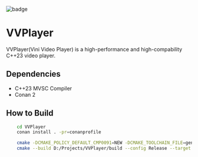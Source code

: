 ![badge](https://github.com/viniciusol263/VVPlayer/actions/workflows/cmake-single-platform.yml/badge.svg)

# VVPlayer
VVPlayer(Vini Video Player) is a high-performance and high-compability C++23 video player.

## Dependencies
* C++23 MVSC Compiler
* Conan 2

## How to Build
```bash
    cd VVPlayer
    conan install . -pr=conanprofile

    cmake -DCMAKE_POLICY_DEFAULT_CMP0091=NEW -DCMAKE_TOOLCHAIN_FILE=generators/conan_toolchain.cmake -SD:/Projects/VVPlayer -BD:/Projects/VVPlayer/build -G "Visual Studio 17 2022"
    cmake --build D:/Projects/VVPlayer/build --config Release --target VVPlayer --
```